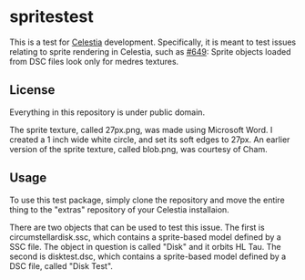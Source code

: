 # spritestest
This is a test for [Celestia](https://github.com/CelestiaProject/Celestia) development. Specifically, it is meant to test issues relating to sprite rendering in Celestia, such as [#649](https://github.com/CelestiaProject/Celestia/issues/649): Sprite objects loaded from DSC files look only for medres textures.

## License
Everything in this repository is under public domain. 

The sprite texture, called 27px.png, was made using Microsoft Word. I created a 1 inch wide white circle, and set its soft edges to 27px. An earlier version of the sprite texture, called blob.png, was courtesy of Cham.

## Usage
To use this test package, simply clone the repository and move the entire thing to the "extras" repository of your Celestia installaion.

There are two objects that can be used to test this issue. The first is circumstellardisk.ssc, which contains a sprite-based model defined by a SSC file. The object in question is called "Disk" and it orbits HL Tau. The second is disktest.dsc, which contains a sprite-based model defined by a DSC file, called "Disk Test".
